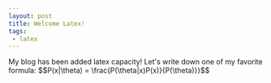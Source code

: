 ```yaml
---
layout: post
title: Welcome Latex!
tags:
 - latex
---
```


My blog has been added latex capacity! Let's write down one of my favorite formula:
$$P(x|\theta) =  \frac{P(\theta|x)P(x)}{P(\theta)}}$$
